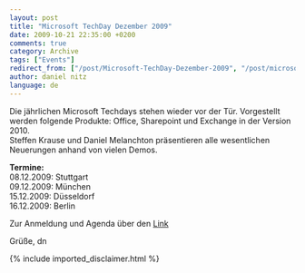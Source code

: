 ```yaml
---
layout: post
title: "Microsoft TechDay Dezember 2009"
date: 2009-10-21 22:35:00 +0200
comments: true
category: Archive
tags: ["Events"]
redirect_from: ["/post/Microsoft-TechDay-Dezember-2009", "/post/microsoft-techday-dezember-2009"]
author: daniel nitz
language: de
---
```

<!-- more -->
<p>Die jährlichen Microsoft Techdays stehen wieder vor der Tür. Vorgestellt werden folgende Produkte: Office, Sharepoint und Exchange in der Version 2010.   <br />Steffen Krause und Daniel Melanchton präsentieren alle wesentlichen Neuerungen anhand von vielen Demos.</p>  <p><strong>Termine:     <br /></strong>08.12.2009: Stuttgart    <br />09.12.2009: München    <br />15.12.2009: Düsseldorf    <br />16.12.2009: Berlin</p>  <p>Zur Anmeldung und Agenda über den <a href="http://www.event-team.com/events/techday/TechDaysDezember2009.aspx" target="_blank">Link</a></p>  <p>Grüße, dn</p>
{% include imported_disclaimer.html %}
